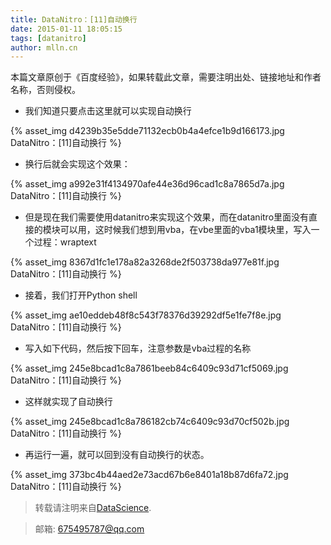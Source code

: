 ```yaml
---
title: DataNitro：[11]自动换行
date: 2015-01-11 18:05:15
tags: [datanitro]
author: mlln.cn
---
```

本篇文章原创于《百度经验》，如果转载此文章，需要注明出处、链接地址和作者名称，否则侵权。

- 我们知道只要点击这里就可以实现自动换行

{% asset_img d4239b35e5dde71132ecb0b4a4efce1b9d166173.jpg DataNitro：[11]自动换行 %}

- 换行后就会实现这个效果：

{% asset_img a992e31f4134970afe44e36d96cad1c8a7865d7a.jpg DataNitro：[11]自动换行 %}

- 但是现在我们需要使用datanitro来实现这个效果，而在datanitro里面没有直接的模块可以用，这时候我们想到用vba，在vbe里面的vba1模块里，写入一个过程：wraptext

{% asset_img 8367d1fc1e178a82a3268de2f503738da977e81f.jpg DataNitro：[11]自动换行 %}

- 接着，我们打开Python shell

{% asset_img ae10eddeb48f8c543f78376d39292df5e1fe7f8e.jpg DataNitro：[11]自动换行 %}

- 写入如下代码，然后按下回车，注意参数是vba过程的名称

{% asset_img 245e8bcad1c8a7861beeb84c6409c93d71cf5069.jpg DataNitro：[11]自动换行 %}

- 这样就实现了自动换行

{% asset_img 245e8bcad1c8a786182cb74c6409c93d70cf502b.jpg DataNitro：[11]自动换行 %}

- 再运行一遍，就可以回到没有自动换行的状态。

{% asset_img 373bc4b44aed2e73acd67b6e8401a18b87d6fa72.jpg DataNitro：[11]自动换行 %}

> 转载请注明来自[DataScience](http://mlln.cn).

> 邮箱: 675495787@qq.com 
